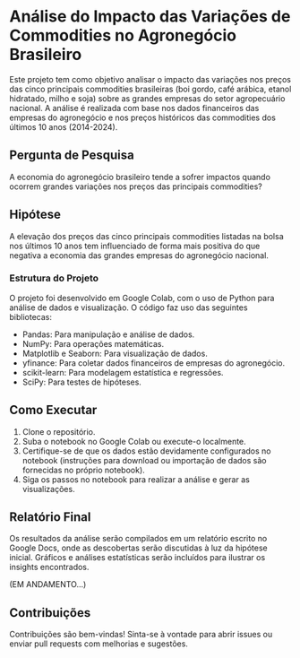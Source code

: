 # Análise do Impacto das Variações de Commodities no Agronegócio Brasileiro
Este projeto tem como objetivo analisar o impacto das variações nos preços das cinco principais commodities brasileiras (boi gordo, café arábica, etanol hidratado, milho e soja) sobre as grandes empresas do setor agropecuário nacional. A análise é realizada com base nos dados financeiros das empresas do agronegócio e nos preços históricos das commodities dos últimos 10 anos (2014-2024).

## Pergunta de Pesquisa
A economia do agronegócio brasileiro tende a sofrer impactos quando ocorrem grandes variações nos preços das principais commodities?

## Hipótese
A elevação dos preços das cinco principais commodities listadas na bolsa nos últimos 10 anos tem influenciado de forma mais positiva do que negativa a economia das grandes empresas do agronegócio nacional.

### Estrutura do Projeto
O projeto foi desenvolvido em Google Colab, com o uso de Python para análise de dados e visualização. O código faz uso das seguintes bibliotecas:
* Pandas: Para manipulação e análise de dados.
* NumPy: Para operações matemáticas.
* Matplotlib e Seaborn: Para visualização de dados.
* yfinance: Para coletar dados financeiros de empresas do agronegócio.
* scikit-learn: Para modelagem estatística e regressões.
* SciPy: Para testes de hipóteses.

## Como Executar
<ol>
  <li>Clone o repositório.</li>
  <li>Suba o notebook no Google Colab ou execute-o localmente.</li>
  <li>Certifique-se de que os dados estão devidamente configurados no notebook (instruções para download ou importação de dados são fornecidas no próprio notebook).</li>
  <li>Siga os passos no notebook para realizar a análise e gerar as visualizações.</li>
</ol>

## Relatório Final
Os resultados da análise serão compilados em um relatório escrito no Google Docs, onde as descobertas serão discutidas à luz da hipótese inicial. Gráficos e análises estatísticas serão incluídos para ilustrar os insights encontrados.

(EM ANDAMENTO...)

## Contribuições
Contribuições são bem-vindas! Sinta-se à vontade para abrir issues ou enviar pull requests com melhorias e sugestões.
